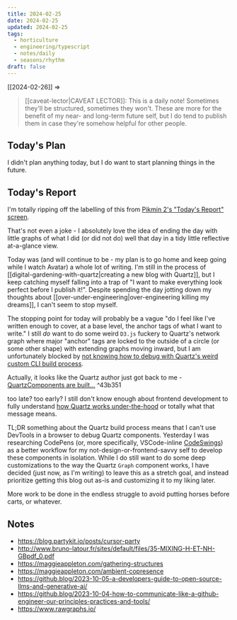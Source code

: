 ```yaml
---
title: 2024-02-25
date: 2024-02-25
updated: 2024-02-25
tags:
  - horticulture
  - engineering/typescript
  - notes/daily
  - seasons/rhythm
draft: false
---
```

[[2024-02-26]] ⇒

> [[caveat-lector|CAVEAT LECTOR]]: This is a daily note! Sometimes they'll be structured, sometimes they won't. These are more for the benefit of my near- and long-term future self, but I do tend to publish them in case they're somehow helpful for other people.

## Today's Plan

I didn't plan anything today, but I do want to start planning things in the future.

## Today's Report

I'm totally ripping off the labelling of this from [Pikmin 2's "Today's Report" screen](https://www.pikminwiki.com/Day_results_menu).

That's not even a joke - I absolutely love the idea of ending the day with little graphs of what I did (or did not do) well that day in a tidy little reflective at-a-glance view.

Today was (and will continue to be - my plan is to go home and keep going while I watch Avatar) a whole lot of writing. I'm still in the process of [[digital-gardening-with-quartz|creating a new blog with Quartz]], but I keep catching myself falling into a trap of "I want to make everything look perfect before I publish it!". Despite spending the day jotting down my thoughts about [[over-under-engineering|over-engineering killing my dreams]], I can't seem to stop myself.

The stopping point for today will probably be a vague "do I feel like I've written enough to cover, at a base level, the anchor tags of what I want to write." I still *do* want to do some weird `D3.js` fuckery to Quartz's network graph where major "anchor" tags are locked to the outside of a circle (or some other shape) with extending graphs moving inward, but I am unfortunately blocked by [not knowing how to debug with Quartz's weird custom CLI build process](https://discord.com/channels/927628110009098281/1211416332403482714/1211416332403482714).

Actually, it looks like the Quartz author just got back to me - [QuartzComponents are built...](https://discord.com/channels/927628110009098281/1211416332403482714/1211479335429734531) ^43b351

too late? too early? I still don't know enough about frontend development to fully understand [how Quartz works under-the-hood](https://quartz.jzhao.xyz/advanced/architecture) or totally what that message means.

TL;DR something about the Quartz build process means that I can't use DevTools in a browser to debug Quartz components. Yesterday I was researching CodePens (or, more specifically, VSCode-inline [CodeSwings](https://marketplace.visualstudio.com/items?itemName=codespaces-Contrib.codeswing)) as a better workflow for my not-design-or-frontend-savvy self to develop these components in isolation. While I do still want to do some deep customizations to the way the Quartz `Graph` component works, I have decided (just now, as I'm writing) to leave this as a stretch goal, and instead prioritize getting this blog out as-is and customizing it to my liking later.

More work to be done in the endless struggle to avoid putting horses before carts, or whatever.

## Notes

- https://blog.partykit.io/posts/cursor-party
- http://www.bruno-latour.fr/sites/default/files/35-MIXING-H-ET-NH-GBpdf_0.pdf
- https://maggieappleton.com/gathering-structures
- https://maggieappleton.com/ambient-copresence
- https://github.blog/2023-10-05-a-developers-guide-to-open-source-llms-and-generative-ai/
- https://github.blog/2023-10-04-how-to-communicate-like-a-github-engineer-our-principles-practices-and-tools/
- https://www.rawgraphs.io/
